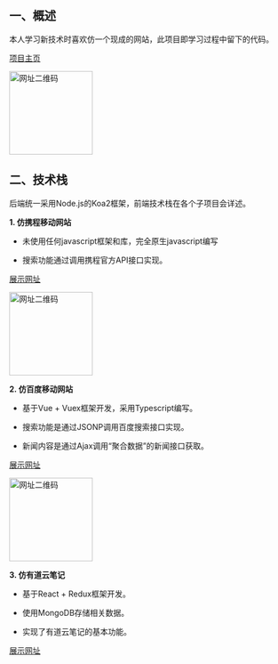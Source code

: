 ## 一、概述

本人学习新技术时喜欢仿一个现成的网站，此项目即学习过程中留下的代码。

[项目主页](http://xubo.ren)

<img alt="网址二维码" src="http://xubo.ren/homepage/images/qr-black.png"  height="150" width="150">

## 二、技术栈

后端统一采用Node.js的Koa2框架，前端技术栈在各个子项目会详述。

**1. 仿携程移动网站**

* 未使用任何javascript框架和库，完全原生javascript编写

* 搜索功能通过调用携程官方API接口实现。

[展示网址](http://xubo.ren/ctrip)

<img alt="网址二维码" src="http://xubo.ren/homepage/images/ctrip.png"  height="150" width="150">

**2. 仿百度移动网站**

* 基于Vue + Vuex框架开发，采用Typescript编写。

* 搜索功能是通过JSONP调用百度搜索接口实现。

* 新闻内容是通过Ajax调用“聚合数据”的新闻接口获取。

[展示网址](http://xubo.ren/ctrip)

<img alt="网址二维码" src="http://xubo.ren/homepage/images/baidu.png"  height="150" width="150">

**3. 仿有道云笔记**

* 基于React + Redux框架开发。

* 使用MongoDB存储相关数据。

* 实现了有道云笔记的基本功能。

[展示网址](http://xubo.ren/note)




